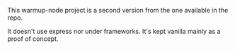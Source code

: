 This warmup-node project is a second version from the one available in the repo. 

It doesn't use express nor under frameworks. It's kept vanilla mainly as a proof of concept.